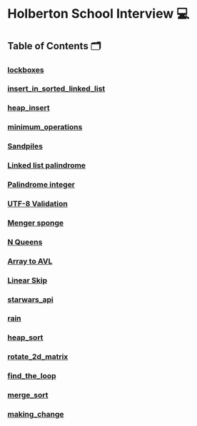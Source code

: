 # **Holberton School Interview** :computer:

## **Table of Contents** :card_index_dividers:

### [lockboxes](https://github.com/Qcarvalhooliveira/holbertonschool-interview/tree/main/lockboxes)

### [insert_in_sorted_linked_list](https://github.com/Qcarvalhooliveira/holbertonschool-interview/tree/main/insert_in_sorted_linked_list)

### [heap_insert](https://github.com/Qcarvalhooliveira/holbertonschool-interview/tree/main/heap_insert)

### [minimum_operations](https://github.com/Qcarvalhooliveira/holbertonschool-interview/tree/main/minimum_operations)

### [Sandpiles](https://github.com/Qcarvalhooliveira/holbertonschool-interview/tree/main/sandpiles)

### [Linked list palindrome](https://github.com/Qcarvalhooliveira/holbertonschool-interview/tree/main/linked_list_palindrome)

### [Palindrome integer](https://github.com/Qcarvalhooliveira/holbertonschool-interview/tree/main/palindrome_integer)

### [UTF-8 Validation](https://github.com/Qcarvalhooliveira/holbertonschool-interview/tree/main/utf8_validation)

### [Menger sponge](https://github.com/Qcarvalhooliveira/holbertonschool-interview/tree/main/menger)

### [N Queens](https://github.com/Qcarvalhooliveira/holbertonschool-interview/tree/main/nqueens)

### [Array to AVL](https://github.com/Qcarvalhooliveira/holbertonschool-interview/tree/main/sorted_array_to_avl)

### [Linear Skip](https://github.com/Qcarvalhooliveira/holbertonschool-interview/tree/main/linear_skip)

### [starwars_api](https://github.com/Qcarvalhooliveira/holbertonschool-interview/tree/main/starwars_api)

### [rain](https://github.com/Qcarvalhooliveira/holbertonschool-interview/tree/main/rain)

### [heap_sort](https://github.com/Qcarvalhooliveira/holbertonschool-interview/tree/main/heap_sort)

### [rotate_2d_matrix](https://github.com/Qcarvalhooliveira/holbertonschool-interview/tree/main/rotate_2d_matrix)

### [find_the_loop](https://github.com/Qcarvalhooliveira/holbertonschool-interview/tree/main/find_the_loop)

### [merge_sort](https://github.com/Qcarvalhooliveira/holbertonschool-interview/tree/main/merge_sort)

### [making_change](https://github.com/Qcarvalhooliveira/holbertonschool-interview/tree/main/making_change)